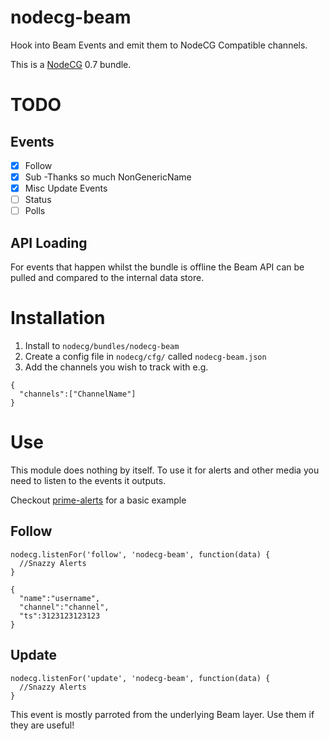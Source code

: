 # nodecg-beam
Hook into Beam Events and emit them to NodeCG Compatible channels.

This is a [NodeCG](http://github.com/nodecg/nodecg) 0.7 bundle.

# TODO

## Events
- [X] Follow
- [X] Sub -Thanks so much NonGenericName
- [X] Misc Update Events
- [ ] Status
- [ ] Polls

## API Loading
For events that happen whilst the bundle is offline the Beam API can be pulled and compared to the internal data store.


# Installation
1. Install to `nodecg/bundles/nodecg-beam`
2. Create a config file in `nodecg/cfg/` called `nodecg-beam.json`
3. Add the channels you wish to track with e.g.
```
{
  "channels":["ChannelName"]
}
```

# Use 

This module does nothing by itself. To use it for alerts and other media you need to listen to the events it outputs.

Checkout [prime-alerts](https://github.com/ProbablePrime/prime-alerts) for a basic example

## Follow
```
nodecg.listenFor('follow', 'nodecg-beam', function(data) {
  //Snazzy Alerts
}

```

```
{
  "name":"username",
  "channel":"channel",
  "ts":3123123123123
}
```

## Update
```
nodecg.listenFor('update', 'nodecg-beam', function(data) {
  //Snazzy Alerts
}

```
This event is mostly parroted from the underlying Beam layer. Use them if they are useful!

